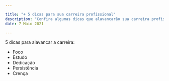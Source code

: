 ```yaml
---

title: "+ 5 dicas para sua carreira profissional"
description: "Confira algumas dicas que alavancarão sua carreira profissional"
date: 7 Maio 2021

---
```


5 dicas para alavancar a carreira: 
* Foco
* Estudo
* Dedicação
* Persistência
* Crença
